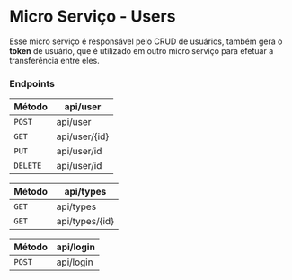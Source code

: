# Micro Serviço - Users
Esse micro serviço é responsável pelo CRUD de usuários, também gera o **token** de usuário, que é utilizado em outro micro serviço para efetuar a transferência entre eles. 

### Endpoints
| Método  | api/user |
| ------------- | ------------- |
| `POST`  | api/user       |
| `GET`   | api/user/{id}  |
| `PUT`   | api/user/id    |
| `DELETE`| api/user/id    |

| Método  | api/types |
| ------------- | ------------- |
| `GET`   | api/types       |
| `GET`   | api/types/{id}  |

| Método  | api/login |
| ------------- | ------------- |
| `POST`  | api/login       |
